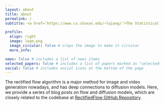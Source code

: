 ```yaml
---
layout: about
title: about
permalink: /
subtitle: <a href='https://www.cs.utexas.edu/~lqiang/'>The Statistical Learning and AI Lab at UT Austin</a>.

profile:
  align: right
  image: logo.png
  image_circular: false # crops the image to make it circular
  more_info:

news: false # includes a list of news items
selected_papers: false # includes a list of papers marked as "selected={true}"
social: false # includes social icons at the bottom of the page
---
```


The rectified flow algorithm is a major method for image and video generation nowadays, and has deep connections to diffusion models. Here, we provide a series of blog posts on flow and diffusion models, which are closely related to the codebase at [RectifiedFlow GitHub Repository](https://github.com/lqiang67/rectified-flow).
